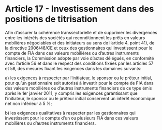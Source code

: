 # Article 17 - Investissement dans des positions de titrisation


Afin d’assurer la cohérence transsectorielle et de supprimer les divergences entre les intérêts des sociétés qui reconditionnent les prêts en valeurs mobilières négociables et des initiateurs au sens de l’article 4, point 41), de la directive 2006/48/CE et ceux des gestionnaires qui investissent pour le compte de FIA dans ces valeurs mobilières ou d’autres instruments financiers, la Commission adopte par voie d’actes délégués, en conformité avec l’article 56 et dans le respect des conditions fixées par les articles 57 et 58, des mesures fixant les exigences dans les domaines suivants:

a) les exigences à respecter par l’initiateur, le sponsor ou le prêteur initial, pour qu’un gestionnaire soit autorisé à investir pour le compte de FIA dans des valeurs mobilières ou d’autres instruments financiers de ce type émis après le 1er janvier 2011, y compris les exigences garantissant que l’initiateur, le sponsor ou le prêteur initial conservent un intérêt économique net non inférieur à 5 %;

b) les exigences qualitatives à respecter par les gestionnaires qui investissent pour le compte d’un ou plusieurs FIA dans ces valeurs mobilières ou d’autres instruments financiers.
